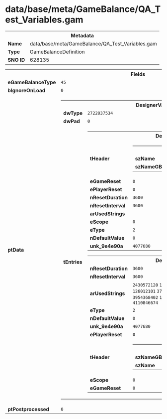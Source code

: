 <h1>data/base/meta/GameBalance/QA_Test_Variables.gam</h1><table><tr><th colspan="100%">Metadata</th></tr><tr><td><b>Name</b></td><td>data/base/meta/GameBalance/QA_Test_Variables.gam</td></tr><tr><td><b>Type</b></td><td>GameBalanceDefinition</td></tr><tr><td><b>SNO ID</b></td><td>628135</td></tr></table>

<table><tr><th colspan="100%">Fields</th></tr><tr><td><b>eGameBalanceType</b></td><td><code>45</code></td></tr><tr><td><b>bIgnoreOnLoad</b></td><td><code>0</code></td></tr><tr><td><b>ptData</b></td><td><table><tr><th colspan="100%">DesignerVariable_Table</th></tr><tr><td><b>dwType</b></td><td><code>2722037534</code></td></tr><tr><td><b>dwPad</b></td><td><code>0</code></td></tr><tr><td><b>tEntries</b></td><td><table><tr><th colspan="100%">DesignerVariable</th></tr><tr><td><b>tHeader</b></td><td><table><tr><th colspan="100%">GBIDHeader</th></tr><tr><td><b>szName</b></td><td><code>qa_game_string_monster_variant</code></td></tr><tr><td><b>szNameGBIDHash</b></td><td><code>753934588</code></td></tr></table>

</td></tr><tr><td><b>eGameReset</b></td><td><code>0</code></td></tr><tr><td><b>ePlayerReset</b></td><td><code>0</code></td></tr><tr><td><b>nResetDuration</b></td><td><code>3600</code></td></tr><tr><td><b>nResetInterval</b></td><td><code>3600</code></td></tr><tr><td><b>arUsedStrings</b></td><td></td></tr><tr><td><b>eScope</b></td><td><code>0</code></td></tr><tr><td><b>eType</b></td><td><code>2</code></td></tr><tr><td><b>nDefaultValue</b></td><td><code>0</code></td></tr><tr><td><b>unk_9e4e90a</b></td><td><code>4077680</code></td></tr></table>


<table><tr><th colspan="100%">DesignerVariable</th></tr><tr><td><b>nResetDuration</b></td><td><code>3600</code></td></tr><tr><td><b>nResetInterval</b></td><td><code>3600</code></td></tr><tr><td><b>arUsedStrings</b></td><td><code>2430572120</code>
<code>122344211</code>
<code>1118230251</code>
<code>342311783</code>
<code>140443250</code>
<code>126012101</code>
<code>3717517448</code>
<code>45600999</code>
<code>615215302</code>
<code>1752734512</code>
<code>3954368402</code>
<code>1703939348</code>
<code>26860165</code>
<code>600282483</code>
<code>1100923429</code>
<code>4110846674</code>
</td></tr><tr><td><b>eType</b></td><td><code>2</code></td></tr><tr><td><b>nDefaultValue</b></td><td><code>0</code></td></tr><tr><td><b>unk_9e4e90a</b></td><td><code>4077680</code></td></tr><tr><td><b>ePlayerReset</b></td><td><code>0</code></td></tr><tr><td><b>tHeader</b></td><td><table><tr><th colspan="100%">GBIDHeader</th></tr><tr><td><b>szNameGBIDHash</b></td><td><code>307554569</code></td></tr><tr><td><b>szName</b></td><td><code>qa_game_string_monster_family</code></td></tr></table>

</td></tr><tr><td><b>eScope</b></td><td><code>0</code></td></tr><tr><td><b>eGameReset</b></td><td><code>0</code></td></tr></table>


</td></tr></table>


</td></tr><tr><td><b>ptPostprocessed</b></td><td><code>0</code></td></tr></table>

